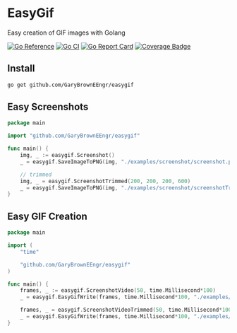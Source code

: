 # EasyGif

Easy creation of GIF images with Golang

[![Go Reference](https://pkg.go.dev/badge/github.com/GaryBrownEEngr/easygif.svg)](https://pkg.go.dev/github.com/GaryBrownEEngr/easygif)
[![Go CI](https://github.com/GaryBrownEEngr/easygif/actions/workflows/go.yml/badge.svg)](https://github.com/GaryBrownEEngr/easygif/actions/workflows/go.yml)
[![Go Report Card](https://goreportcard.com/badge/github.com/GaryBrownEEngr/easygif)](https://goreportcard.com/report/github.com/GaryBrownEEngr/easygif)
[![Coverage Badge](https://img.shields.io/endpoint?url=https://gist.githubusercontent.com/GaryBrownEEngr/0a036dc69ea9afb4202e2d262fec1e1d/raw/GaryBrownEEngr_easygif_main.json)](https://github.com/GaryBrownEEngr/easygif/actions)

## Install

```bash
go get github.com/GaryBrownEEngr/easygif
```

## Easy Screenshots

```go
package main

import "github.com/GaryBrownEEngr/easygif"

func main() {
	img, _ := easygif.Screenshot()
	_ = easygif.SaveImageToPNG(img, "./examples/screenshot/screenshot.png")

	// trimmed
	img, _ = easygif.ScreenshotTrimmed(200, 200, 200, 600)
	_ = easygif.SaveImageToPNG(img, "./examples/screenshot/screenshotTrimmed.png")
}

```

## Easy GIF Creation

```go
package main

import (
	"time"

	"github.com/GaryBrownEEngr/easygif"
)

func main() {
	frames, _ := easygif.ScreenshotVideo(50, time.Millisecond*100)
	_ = easygif.EasyGifWrite(frames, time.Millisecond*100, "./examples/gif/screenshot.gif")

	frames, _ = easygif.ScreenshotVideoTrimmed(50, time.Millisecond*100, 200, 10, 50, 400)
	_ = easygif.EasyGifWrite(frames, time.Millisecond*100, "./examples/gif/screenshotTrimmed.gif")
}

```